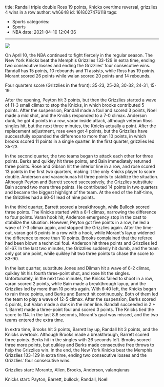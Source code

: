 title: Randall triple double Ross 19 points, Knicks overtime reversal, grizzlies 4 wins in a row
author: wh6648
id: 1618027476118
tags: 
- Sports
categories: 
- Sports
- NBA
date: 2021-04-10 12:04:36
---
![](https://p0.itc.cn/images01/20210410/8db3c98e3f92466b9fe611a1da60aca1.jpeg)


On April 10, the NBA continued to fight fiercely in the regular season. The New York Knicks beat the Memphis Grizzlies 133-129 in extra time, ending two consecutive losses and ending the Grizzlies' four consecutive wins. Randall has 15 points, 10 rebounds and 11 assists, while Ross has 19 points. Morant scored 26 points while walan scored 20 points and 14 rebounds.

Four quarters score (Grizzlies in the front): 35-23, 25-28, 30-32, 24-31, 15-19.

After the opening, Peyton hit 3 points, but then the Grizzlies started a wave of 11-3 small climax to stop the Knicks, in which brooks contributed 5 points. After the suspension, Randall made a foul and scored 3 points, Noel made a mid shot, and the Knicks responded to a 7-0 climax. Anderson dunk, he got 4 points in a row, varan inside attack, although veteran Ross singles hit, but the next three minutes, the Knicks actually a point. After the replacement adjustment, rose even got 4 points, but the Grizzlies have successfully expanded the difference to more than 10 points, in which brooks scored 11 points in a single quarter. In the first quarter, grizzlies led 35-23.

In the second quarter, the two teams began to attack each other for three points. Berks and quikley hit three points, and Bain immediately returned three points. Rose and Gibson hit the interior line in a row, and rose scored 13 points in the first two quarters, making it the only Knicks player to score double. Anderson and varanchunas hit three points to stabilize the situation. Although Peyton and Barrett scored successively, the Grizzlies substitute Bain scored two more three points. He contributed 14 points in two quarters and became the biggest highlight of the team. At the end of the half-time, the Grizzlies had a 60-51 lead of nine points.

In the third quarter, Barrett scored a breakthrough, while Bullock scored three points. The Knicks started with a 6-1 climax, narrowing the difference to four points. Varan hook hit, Anderson emergency stop in the cast to stabilize the situation. However, Peyton got five points in a row, he led a wave of 7-3 climax again, and stopped the Grizzlies again. After the time-out, varan got 6 points in a row with a hook, while Morant's layup widened the difference to more than 10 points. Brooks complained that the referee had been blown a technical foul. Anderson hit three points and Grizzlies led 81-67. In the last two minutes, the Grizzlies suddenly hit dumb, and the team only got one point, while quikley hit two three points to chase the score to 83-90.

In the last quarter, substitute Jones and Dilman hit a wave of 6-2 climax, quikley hit his fourth three-point shot, and rose hit the singles. Unfortunately, in the next two minutes, the Knicks failed to shoot in a row, varan scored 2 points, while Bain made a breakthrough layup, and the Grizzlies led by more than 10 points again. With 6:40 left, the Knicks began to rain three points, and Berks and Barrett hit continuously. Both of them led the team to play a wave of 12-5 climax. After the suspension, Berks scored 4 points, but Valan made a dunk in the inner line. Randall succeeded in 2 + 1. Barrett made a three-point foul and scored 3 points. The Knicks tied the score to 114. In the last 8.8 seconds, Morant's goal was missed, and the two teams entered the extra time.

In extra time, Brooks hit 3 points, Barrett lay up, Randall hit 3 points, and the Knicks overtook. Although Brooks made a breakthrough, Barrett scored three points. Berks hit in the singles with 26 seconds left. Brooks scored three more points, but quikley and Berks made consecutive free throws to help the Grizzlies win. In the end, the New York Knicks beat the Memphis Grizzlies 133-129 in extra time, ending two consecutive losses and the Grizzlies' four consecutive wins.

Grizzlies start: Morante, Allen, Brooks, Anderson, valanqiunas

Knicks start: Payton, Barrett, bullock, Randall, Noel

